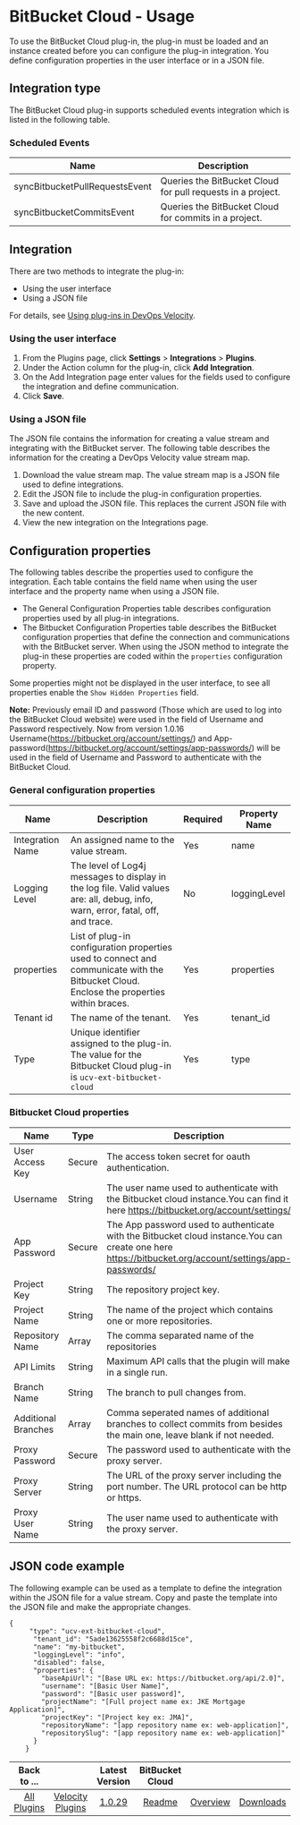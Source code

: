
# BitBucket Cloud - Usage

To use the BitBucket Cloud plug-in, the plug-in must be loaded and an instance created before you can configure the plug-in integration. You define configuration properties in the user interface or in a JSON file.

## Integration type

The BitBucket Cloud plug-in supports scheduled events integration which is listed in the following table.

### Scheduled Events

| Name                           | Description                                                 |
| ------------------------------ | ----------------------------------------------------------- |
| syncBitbucketPullRequestsEvent | Queries the BitBucket Cloud for pull requests in a project. |
| syncBitbucketCommitsEvent      | Queries the BitBucket Cloud for commits in a project.       |

## Integration

There are two methods to integrate the plug-in:
* Using the user interface
* Using a JSON file

For details, see [Using plug-ins in DevOps Velocity](https://community.ibm.com/community/user/wasdevops/blogs/osman-burucu/2022/07/20/using-plug-ins-in-urbancode-velocity).

### Using the user interface

1. From the Plugins page, click **Settings** > **Integrations** > **Plugins**.
2. Under the Action column for the plug-in, click **Add Integration**.
3. On the Add Integration page enter values for the fields used to configure the integration and define communication.
4. Click **Save**.

### Using a JSON file

The JSON file contains the information for creating a value stream and integrating with the BitBucket server. The following table describes the information for the creating a DevOps Velocity value stream map.

1. Download the value stream map. The value stream map is a JSON file used to define integrations.
2. Edit the JSON file to include the plug-in configuration properties.
3. Save and upload the JSON file. This replaces the current JSON file with the new content.
4. View the new integration on the Integrations page.

## Configuration properties

The following tables describe the properties used to configure the integration. Each table contains the field name when using the user interface and the property name when using a JSON file.

* The General Configuration Properties table describes configuration properties used by all plug-in integrations.
* The Bitbucket Configuration Properties table describes the BitBucket configuration properties that define the connection and communications with the BitBucket server. When using the JSON method to integrate the plug-in these properties are coded within the `properties` configuration property.

Some properties might not be displayed in the user interface, to see all properties enable the `Show Hidden Properties` field.

**Note:** Previously email ID and password (Those which are used to log into the BitBucket Cloud website) were used in the field of Username and Password respectively. Now from version 1.0.16 Username(https://bitbucket.org/account/settings/) and App-password(https://bitbucket.org/account/settings/app-passwords/) will be used in the field of Username and Password to authenticate with the BitBucket Cloud.

### General configuration properties

| Name             | Description                                                                                                                             | Required | Property Name |
| ---------------- | --------------------------------------------------------------------------------------------------------------------------------------- | -------- | ------------- |
| Integration Name | An assigned name to the value stream.                                                                                                   | Yes      | name          |
| Logging Level    | The level of Log4j messages to display in the log file. Valid values are: all, debug, info, warn, error, fatal, off, and trace.         | No       | loggingLevel  |
| properties       | List of plug-in configuration properties used to connect and communicate with the Bitbucket Cloud. Enclose the properties within braces. | Yes      | properties    |
| Tenant id        | The name of the tenant.                                                                                                                 | Yes      | tenant\_id    |
| Type             | Unique identifier assigned to the plug-in. The value for the Bitbucket Cloud plug-in is `ucv-ext-bitbucket-cloud`                         | Yes      | type          |

### Bitbucket Cloud properties

| Name                | Type   | Description                                                                                                                                           | Required | Property Name    |
| ------------------- | ------ | ----------------------------------------------------------------------------------------------------------------------------------------------------- | -------- | ---------------- |
| User Access Key     | Secure | The access token secret for oauth authentication.                                                                                                     | Yes      | ucvAccessKey     |
| Username            | String | The user name used to authenticate with the Bitbucket cloud instance.You can find it here https://bitbucket.org/account/settings/                     | Yes      | consumer\_secret |
| App Password            | Secure | The App password used to authenticate with the Bitbucket cloud instance.You can create one here https://bitbucket.org/account/settings/app-passwords/ | Yes      | password         |
| Project Key         | String | The repository project key.                                                                                                                           | Yes      | projectKey       |
| Project Name        | String | The name of the project which contains one or more repositories.                                                                                      | Yes      | projectName      |
| Repository Name     | Array  | The comma separated name of the repositories                                                                                                          | Yes      | repositoryName   |
| API Limits     | String | Maximum API calls that the plugin will make in a single run.                                                                                           | No      | apiLimits   |
| Branch Name         | String | The branch to pull changes from.                                                                                                                      | No       | branchName       |
| Additional Branches | Array  | Comma seperated names of additional branches to collect commits from besides the main one, leave blank if not needed.                                 | No       | otherBranches    |
| Proxy Password | Secure | The password used to authenticate with the proxy server. | No | proxyPassword |
| Proxy Server | String | The URL of the proxy server including the port number. The URL protocol can be http or https. | No | proxyServer |
| Proxy User Name | String | The user name used to authenticate with the proxy server. | No | proxyUsername |

## JSON code example


The following example can be used as a template to define the integration within the JSON file for a value stream. Copy and paste the template into the JSON file and make the appropriate changes.

```
{ 
     "type": "ucv-ext-bitbucket-cloud", 
      "tenant_id": "5ade13625558f2c6688d15ce", 
      "name": "my-bitbucket", 
      "loggingLevel": "info",
      "disabled": false, 
      "properties": { 
        "baseApiUrl": "[Base URL ex: https://bitbucket.org/api/2.0]", 
        "username": "[Basic User Name]", 
        "password": "[Basic user password]", 
        "projectName": "[Full project name ex: JKE Mortgage Application]", 
        "projectKey": "[Project key ex: JMA]", 
        "repositoryName": "[app repository name ex: web-application]", 
        "repositorySlug": "[app repository name ex: web-application]" 
      } 
    }
```



|Back to ...||Latest Version|BitBucket Cloud |||
| :---: | :---: | :---: | :---: | :---: | :---: |
|[All Plugins](../../index.md)|[Velocity Plugins](../README.md)|[1.0.29](https://raw.githubusercontent.com/UrbanCode/IBM-UCV-PLUGINS/main/files/ucv-ext-bitbucket-cloud/ucv-ext-bitbucket-cloud:1.0.29.tar.7z.001)|[Readme](README.md)|[Overview](overview.md)|[Downloads](downloads.md)|
